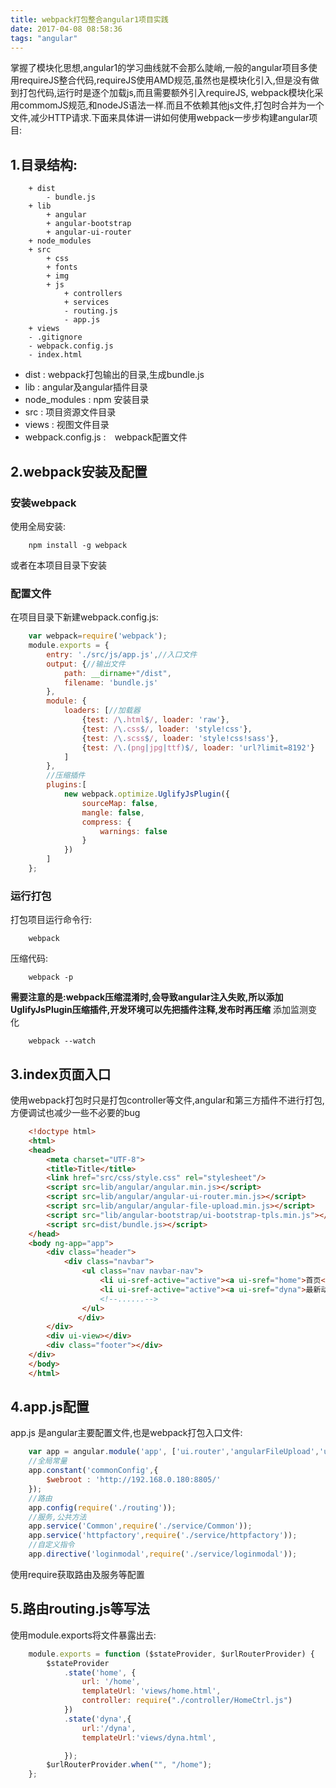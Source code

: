 ```yaml
---
title: webpack打包整合angular1项目实践
date: 2017-04-08 08:58:36
tags: "angular"
---
```

掌握了模块化思想,angular1的学习曲线就不会那么陡峭,一般的angular项目多使用requireJS整合代码,requireJS使用AMD规范,虽然也是模块化引入,但是没有做到打包代码,运行时是逐个加载js,而且需要额外引入requireJS,
webpack模块化采用commomJS规范,和nodeJS语法一样.而且不依赖其他js文件,打包时合并为一个文件,减少HTTP请求.下面来具体讲一讲如何使用webpack一步步构建angular项目:
<!--more-->
## 1.目录结构:
```
    + dist
        - bundle.js
    + lib
        + angular
        + angular-bootstrap
        + angular-ui-router
    + node_modules
    + src
        + css
        + fonts
        + img
        + js
            + controllers
            + services
            - routing.js
            - app.js
    + views
    - .gitignore
    - webpack.config.js
    - index.html
```
- dist : webpack打包输出的目录,生成bundle.js
- lib : angular及angular插件目录
- node_modules : npm 安装目录
- src : 项目资源文件目录
- views : 视图文件目录
- webpack.config.js :　webpack配置文件



## 2.webpack安装及配置
### 安装webpack
使用全局安装:
```
    npm install -g webpack
```
或者在本项目目录下安装
### 配置文件
在项目目录下新建webpack.config.js:
```js
    var webpack=require('webpack');
    module.exports = {
        entry: './src/js/app.js',//入口文件
        output: {//输出文件
            path: __dirname+"/dist",
            filename: 'bundle.js'
        },
        module: {
            loaders: [//加载器
                {test: /\.html$/, loader: 'raw'},
                {test: /\.css$/, loader: 'style!css'},
                {test: /\.scss$/, loader: 'style!css!sass'},
                {test: /\.(png|jpg|ttf)$/, loader: 'url?limit=8192'}
            ]
        },
        //压缩插件
        plugins:[
            new webpack.optimize.UglifyJsPlugin({
                sourceMap: false,
                mangle: false,
                compress: {
                    warnings: false
                }
            })
        ]
    };
```
### 运行打包
打包项目运行命令行:
```
    webpack
```
压缩代码:
```
    webpack -p
```
**需要注意的是:webpack压缩混淆时,会导致angular注入失败,所以添加UglifyJsPlugin压缩插件,开发环境可以先把插件注释,发布时再压缩**
添加监测变化
```
    webpack --watch
```
## 3.index页面入口
使用webpack打包时只是打包controller等文件,angular和第三方插件不进行打包,方便调试也减少一些不必要的bug
```html
    <!doctype html>
    <html>
    <head>
        <meta charset="UTF-8">
        <title>Title</title>
        <link href="src/css/style.css" rel="stylesheet"/>
        <script src=lib/angular/angular.min.js></script>
        <script src=lib/angular/angular-ui-router.min.js></script>
        <script src=lib/angular/angular-file-upload.min.js></script>
        <script src="lib/angular-bootstrap/ui-bootstrap-tpls.min.js"></script>
        <script src=dist/bundle.js></script>
    </head>
    <body ng-app="app">
        <div class="header">
            <div class="navbar">
                <ul class="nav navbar-nav">
                    <li ui-sref-active="active"><a ui-sref="home">首页</a></li>
                    <li ui-sref-active="active"><a ui-sref="dyna">最新动态</a></li>
                    <!--......-->
                </ul>
               </div>
        </div>
        <div ui-view></div>
        <div class="footer"></div>
    </div>
    </body>
    </html>
```
## 4.app.js配置
app.js 是angular主要配置文件,也是webpack打包入口文件:
```js
    var app = angular.module('app', ['ui.router','angularFileUpload','ui.bootstrap']);
    //全局常量
    app.constant('commonConfig',{
        $webroot : 'http://192.168.0.180:8805/'
    });
    //路由
    app.config(require('./routing'));
    //服务,公共方法
    app.service('Common',require('./service/Common'));
    app.service('httpfactory',require('./service/httpfactory'));
    //自定义指令
    app.directive('loginmodal',require('./service/loginmodal'));
```
使用require获取路由及服务等配置
## 5.路由routing.js等写法
使用module.exports将文件暴露出去:
```js
    module.exports = function ($stateProvider, $urlRouterProvider) {
        $stateProvider
            .state('home', {
                url: '/home',
                templateUrl: 'views/home.html',
                controller: require("./controller/HomeCtrl.js")
            })
            .state('dyna',{
                url:'/dyna',
                templateUrl:'views/dyna.html',

            });
        $urlRouterProvider.when("", "/home");
    };
```